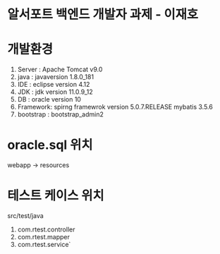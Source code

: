 알서포트  백엔드 개발자 과제 - 이재호
====================================
# 개발환경
1. Server : Apache Tomcat v9.0
2. java : javaversion 1.8.0_181
3. IDE : eclipse version 4.12
4. JDK : jdk version 11.0.9_12
5. DB : oracle version 10
6. Framework: spirng framewrok version 5.0.7.RELEASE
              mybatis 3.5.6
7. bootstrap : bootstrap_admin2

# oracle.sql 위치
webapp -> resources

# 테스트 케이스 위치
src/test/java
1. com.rtest.controller
2. com.rtest.mapper
3. com.rtest.service`
